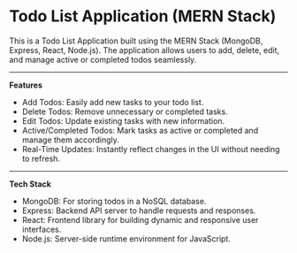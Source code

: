 <h1>Todo List Application (MERN Stack)</h1>
This is a Todo List Application built using the MERN Stack (MongoDB, Express, React, Node.js). The application allows users to add, delete, edit, and manage active or completed todos seamlessly.
<hr/>
<p>
<b>Features</b>
<ul>
<li>Add Todos: Easily add new tasks to your todo list.</li>
<li>Delete Todos: Remove unnecessary or completed tasks.</li>
<li>Edit Todos: Update existing tasks with new information.</li>
<li>Active/Completed Todos: Mark tasks as active or completed and manage them accordingly.</li>
<li>Real-Time Updates: Instantly reflect changes in the UI without needing to refresh.</li>
</ul>
</p>

<hr/>
<p>
<b>Tech Stack</b>
<ul>
  <li>MongoDB: For storing todos in a NoSQL database.</li>
  <li>Express: Backend API server to handle requests and responses.</li>
  <li>React: Frontend library for building dynamic and responsive user interfaces.</li>
  <li>Node.js: Server-side runtime environment for JavaScript.</li>
</ul>
</p>



